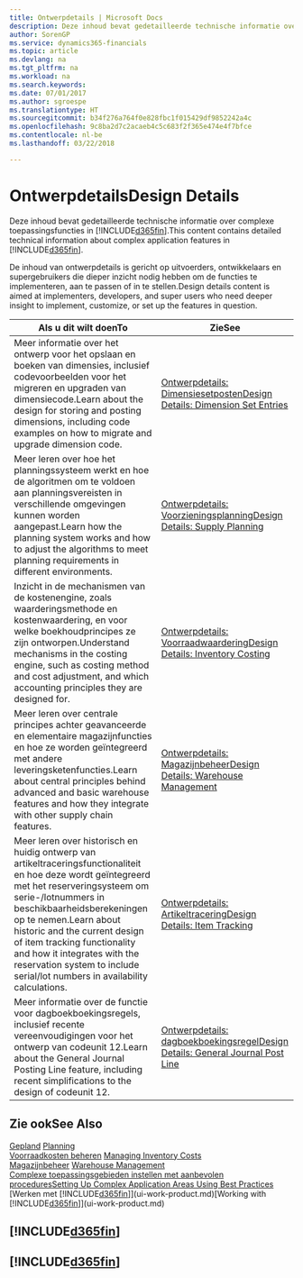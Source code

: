 ```yaml
---
title: Ontwerpdetails | Microsoft Docs
description: Deze inhoud bevat gedetailleerde technische informatie over complexe toepassingsfuncties in Finance and Operations, Business edition.
author: SorenGP
ms.service: dynamics365-financials
ms.topic: article
ms.devlang: na
ms.tgt_pltfrm: na
ms.workload: na
ms.search.keywords: 
ms.date: 07/01/2017
ms.author: sgroespe
ms.translationtype: HT
ms.sourcegitcommit: b34f276a764f0e828fbc1f015429df9852242a4c
ms.openlocfilehash: 9c8ba2d7c2acaeb4c5c683f2f365e474e4f7bfce
ms.contentlocale: nl-be
ms.lasthandoff: 03/22/2018

---
```

# <a name="design-details"></a><span data-ttu-id="96548-103">Ontwerpdetails</span><span class="sxs-lookup"><span data-stu-id="96548-103">Design Details</span></span>
<span data-ttu-id="96548-104">Deze inhoud bevat gedetailleerde technische informatie over complexe toepassingsfuncties in [!INCLUDE[d365fin](includes/d365fin_md.md)].</span><span class="sxs-lookup"><span data-stu-id="96548-104">This content contains detailed technical information about complex application features in [!INCLUDE[d365fin](includes/d365fin_md.md)].</span></span>  

 <span data-ttu-id="96548-105">De inhoud van ontwerpdetails is gericht op uitvoerders, ontwikkelaars en supergebruikers die dieper inzicht nodig hebben om de functies te implementeren, aan te passen of in te stellen.</span><span class="sxs-lookup"><span data-stu-id="96548-105">Design details content is aimed at implementers, developers, and super users who need deeper insight to implement, customize, or set up the features in question.</span></span>  

|<span data-ttu-id="96548-106">**Als u dit wilt doen**</span><span class="sxs-lookup"><span data-stu-id="96548-106">**To**</span></span>|<span data-ttu-id="96548-107">**Zie**</span><span class="sxs-lookup"><span data-stu-id="96548-107">**See**</span></span>|  
|------------|-------------|  
|<span data-ttu-id="96548-108">Meer informatie over het ontwerp voor het opslaan en boeken van dimensies, inclusief codevoorbeelden voor het migreren en upgraden van dimensiecode.</span><span class="sxs-lookup"><span data-stu-id="96548-108">Learn about the design for storing and posting dimensions, including code examples on how to migrate and upgrade dimension code.</span></span>|[<span data-ttu-id="96548-109">Ontwerpdetails: Dimensiesetposten</span><span class="sxs-lookup"><span data-stu-id="96548-109">Design Details: Dimension Set Entries</span></span>](design-details-dimension-set-entries.md)|  
|<span data-ttu-id="96548-110">Meer leren over hoe het planningssysteem werkt en hoe de algoritmen om te voldoen aan planningsvereisten in verschillende omgevingen kunnen worden aangepast.</span><span class="sxs-lookup"><span data-stu-id="96548-110">Learn how the planning system works and how to adjust the algorithms to meet planning requirements in different environments.</span></span>|[<span data-ttu-id="96548-111">Ontwerpdetails: Voorzieningsplanning</span><span class="sxs-lookup"><span data-stu-id="96548-111">Design Details: Supply Planning</span></span>](design-details-supply-planning.md)|  
|<span data-ttu-id="96548-112">Inzicht in de mechanismen van de kostenengine, zoals waarderingsmethode en kostenwaardering, en voor welke boekhoudprincipes ze zijn ontworpen.</span><span class="sxs-lookup"><span data-stu-id="96548-112">Understand mechanisms in the costing engine, such as costing method and cost adjustment, and which accounting principles they are designed for.</span></span>|[<span data-ttu-id="96548-113">Ontwerpdetails: Voorraadwaardering</span><span class="sxs-lookup"><span data-stu-id="96548-113">Design Details: Inventory Costing</span></span>](design-details-inventory-costing.md)|  
|<span data-ttu-id="96548-114">Meer leren over centrale principes achter geavanceerde en elementaire magazijnfuncties en hoe ze worden geïntegreerd met andere leveringsketenfuncties.</span><span class="sxs-lookup"><span data-stu-id="96548-114">Learn about central principles behind advanced and basic warehouse features and how they integrate with other supply chain features.</span></span>|[<span data-ttu-id="96548-115">Ontwerpdetails: Magazijnbeheer</span><span class="sxs-lookup"><span data-stu-id="96548-115">Design Details: Warehouse Management</span></span>](design-details-warehouse-management.md)|  
|<span data-ttu-id="96548-116">Meer leren over historisch en huidig ontwerp van artikeltraceringsfunctionaliteit en hoe deze wordt geïntegreerd met het reserveringsysteem om serie-/lotnummers in beschikbaarheidsberekeningen op te nemen.</span><span class="sxs-lookup"><span data-stu-id="96548-116">Learn about historic and the current design of item tracking functionality and how it integrates with the reservation system to include serial/lot numbers in availability calculations.</span></span>|[<span data-ttu-id="96548-117">Ontwerpdetails: Artikeltracering</span><span class="sxs-lookup"><span data-stu-id="96548-117">Design Details: Item Tracking</span></span>](design-details-item-tracking.md)|  
|<span data-ttu-id="96548-118">Meer informatie over de functie voor dagboekboekingsregels, inclusief recente vereenvoudigingen voor het ontwerp van codeunit 12.</span><span class="sxs-lookup"><span data-stu-id="96548-118">Learn about the General Journal Posting Line feature, including recent simplifications to the design of codeunit 12.</span></span>|[<span data-ttu-id="96548-119">Ontwerpdetails: dagboekboekingsregel</span><span class="sxs-lookup"><span data-stu-id="96548-119">Design Details: General Journal Post Line</span></span>](design-details-general-journal-post-line.md)|  

## <a name="see-also"></a><span data-ttu-id="96548-120">Zie ook</span><span class="sxs-lookup"><span data-stu-id="96548-120">See Also</span></span>  
 <span data-ttu-id="96548-121">[Gepland](production-planning.md) </span><span class="sxs-lookup"><span data-stu-id="96548-121">[Planning](production-planning.md) </span></span>  
 <span data-ttu-id="96548-122">[Voorraadkosten beheren](finance-manage-inventory-costs.md) </span><span class="sxs-lookup"><span data-stu-id="96548-122">[Managing Inventory Costs](finance-manage-inventory-costs.md) </span></span>  
 <span data-ttu-id="96548-123">[Magazijnbeheer](warehouse-manage-warehouse.md) </span><span class="sxs-lookup"><span data-stu-id="96548-123">[Warehouse Management](warehouse-manage-warehouse.md) </span></span>  
 [<span data-ttu-id="96548-124">Complexe toepassingsgebieden instellen met aanbevolen procedures</span><span class="sxs-lookup"><span data-stu-id="96548-124">Setting Up Complex Application Areas Using Best Practices</span></span>](set-up-complex-application-areas-using-best-practices.md)  
 <span data-ttu-id="96548-125">[Werken met [!INCLUDE[d365fin](includes/d365fin_md.md)]](ui-work-product.md)</span><span class="sxs-lookup"><span data-stu-id="96548-125">[Working with [!INCLUDE[d365fin](includes/d365fin_md.md)]](ui-work-product.md)</span></span>

 ## [!INCLUDE[d365fin](includes/free_trial_md.md)]  
 ## [!INCLUDE[d365fin](includes/training_link_md.md)]

